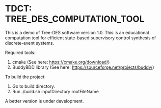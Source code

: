 # TDCT: TREE_DES_COMPUTATION_TOOL
This is a demo of Tree-DES software version 1.0. This is an educational 
computation tool for efficient state-based supervisory control synthesis 
of discrete-event systems. 

Required tools:
 1. cmake (See here: https://cmake.org/download/)
 2. BuddyBDD library (See here: https://sourceforge.net/projects/buddy/)
 
 To build the project:
 1. Go to build directory.
 2. Run ./build.sh inputDirectory rootFileName

A better version is under development.
